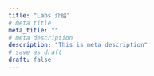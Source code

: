 ```yaml
---
title: "Labs 介绍"
# meta title
meta_title: ""
# meta description
description: "This is meta description"
# save as draft
draft: false
---
```


